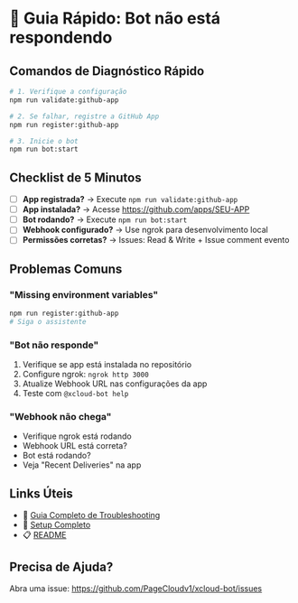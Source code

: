 # 🚨 Guia Rápido: Bot não está respondendo

## Comandos de Diagnóstico Rápido

```bash
# 1. Verifique a configuração
npm run validate:github-app

# 2. Se falhar, registre a GitHub App
npm run register:github-app

# 3. Inicie o bot
npm run bot:start
```

## Checklist de 5 Minutos

- [ ] **App registrada?** → Execute `npm run validate:github-app`
- [ ] **App instalada?** → Acesse https://github.com/apps/SEU-APP
- [ ] **Bot rodando?** → Execute `npm run bot:start`
- [ ] **Webhook configurado?** → Use ngrok para desenvolvimento local
- [ ] **Permissões corretas?** → Issues: Read & Write + Issue comment evento

## Problemas Comuns

### "Missing environment variables"

```bash
npm run register:github-app
# Siga o assistente
```

### "Bot não responde"

1. Verifique se app está instalada no repositório
2. Configure ngrok: `ngrok http 3000`
3. Atualize Webhook URL nas configurações da app
4. Teste com `@xcloud-bot help`

### "Webhook não chega"

- Verifique ngrok está rodando
- Webhook URL está correta?
- Bot está rodando?
- Veja "Recent Deliveries" na app

## Links Úteis

- 📖 [Guia Completo de Troubleshooting](./BOT_NOT_RESPONDING.md)
- 🚀 [Setup Completo](./GITHUB_APP_SETUP.md)
- 📋 [README](./README.md)

## Precisa de Ajuda?

Abra uma issue: https://github.com/PageCloudv1/xcloud-bot/issues
